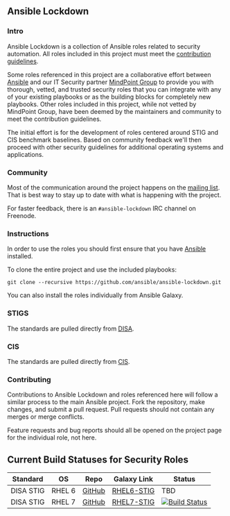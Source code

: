 Ansible Lockdown
----------------


### Intro ###

Ansible Lockdown is a collection of Ansible roles related to security automation. All roles included in this project must meet the [contribution guidelines](CONTRIBUTING.md).

Some roles referenced in this project are a collaborative effort between [Ansible][ansible] and our IT Security partner [MindPoint Group][mpg] to provide you with thorough, vetted, and trusted security roles that you can integrate with any of your existing playbooks or as the building blocks for completely new playbooks. Other roles included in this project, while not vetted by MindPoint Group, have been deemed by the maintainers and community to meet the contribution guidelines.

The initial effort is for the development of roles centered around STIG and CIS benchmark baselines. Based on community feedback we'll then proceed with other security guidelines for additional operating systems and applications.

### Community ###
Most of the communication around the project happens on the [mailing list](https://groups.google.com/forum/#!forum/ansible-lockdown). That is best way to stay up to date with what is happening with the project.

For faster feedback, there is an `#ansible-lockdown` IRC channel on Freenode.


### Instructions ###

In order to use the roles you should first ensure that you have [Ansible][ansible-docs] installed.

To clone the entire project and use the included playbooks:

    git clone --recursive https://github.com/ansible/ansible-lockdown.git

You can also install the roles individually from Ansible Galaxy.


### STIGS ###

The standards are pulled directly from [DISA].


### CIS ###

The standards are pulled directly from [CIS].


### Contributing ###

Contributions to Ansible Lockdown and roles referenced here will follow a similar process to the main Ansible project. Fork the repository, make changes, and submit a pull request. Pull requests should not contain any merges or merge conflicts.

Feature requests and bug reports should all be opened on the project page for the individual role, not here.


Current Build Statuses for Security Roles
----------------------------------------------------------------------------------------------------


|    Standard  |      OS      |     Repo     |       Galaxy Link        |          Status          |
| -------------|--------------|--------------|--------------------------|--------------------------|
|   DISA STIG  |   RHEL 6 |   [GitHub][0]  |  [RHEL6-STIG][galaxy-rhel6]  |  TBD  |
|   DISA STIG  |   RHEL 7 |   [GitHub][1]  |         [RHEL7-STIG][galaxy-rhel7]              |         [![Build Status](https://travis-ci.org/MindPointGroup/RHEL7-STIG.svg?branch=devel)](https://travis-ci.org/MindPointGroup/RHEL7-STIG)              |



[0]:https://github.com/MindPointGroup/RHEL6-STIG
[1]:https://github.com/MindPointGroup/RHEL7-STIG
[ansible]: http://www.ansible.com/
[mpg]:https://www.mindpointgroup.com/
[DISA]:http://iase.disa.mil/stigs/os/unix-linux/Pages/index.aspx
[CIS]:https://benchmarks.cisecurity.org
[stigma-repo]:https://github.com/defionscode/STIGMA
[openscap]:http://www.open-scap.org/page/Main_Page
[galaxy-rhel6]:https://galaxy.ansible.com/nousdefions/STIG-RHEL6/
[galaxy-rhel7]:https://galaxy.ansible.com/MindPointGroup/RHEL7-STIG
[ansible-docs]:http://docs.ansible.com/
[galaxy-url]:https://galaxy.ansible.com/intro

